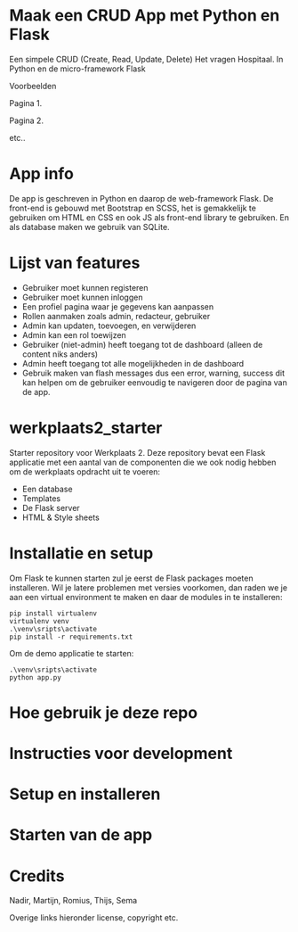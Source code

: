 
# Maak een CRUD App met Python en Flask
Een simpele CRUD (Create, Read, Update, Delete) Het vragen Hospitaal. In Python en de micro-framework Flask

Voorbeelden

Pagina 1.

Pagina 2.

etc..

# App info

De app is geschreven in Python en daarop de web-framework Flask. De front-end is gebouwd met Bootstrap en SCSS, het is gemakkelijk te gebruiken om HTML en CSS en ook JS als front-end library te gebruiken. En als database maken we gebruik van SQLite.

# Lijst van features

* Gebruiker moet kunnen registeren
* Gebruiker moet kunnen inloggen
* Een profiel pagina waar je gegevens kan aanpassen
* Rollen aanmaken zoals admin, redacteur, gebruiker
* Admin kan updaten, toevoegen, en verwijderen
* Admin kan een rol toewijzen 
* Gebruiker (niet-admin) heeft toegang tot de dashboard (alleen de content niks anders)
* Admin heeft toegang tot alle mogelijkheden in de dashboard
* Gebruik maken van flash messages dus een error, warning, success dit kan helpen om de gebruiker eenvoudig te navigeren door de pagina van de app.

# werkplaats2_starter
Starter repository voor Werkplaats 2. Deze repository bevat een Flask applicatie met een aantal van de componenten die we ook nodig hebben om de werkplaats opdracht uit te voeren: 
- Een database
- Templates
- De Flask server
- HTML & Style sheets


# Installatie en setup
Om Flask te kunnen starten zul je eerst de Flask packages moeten installeren. Wil je latere problemen met versies voorkomen, dan raden we je aan een virtual environment te maken en daar de modules in te 
installeren:  

```
pip install virtualenv
virtualenv venv
.\venv\sripts\activate
pip install -r requirements.txt
```

Om de demo applicatie te starten: 
``` 
.\venv\sripts\activate
python app.py
```

# Hoe gebruik je deze repo


# Instructies voor development


# Setup en installeren


# Starten van de app


# Credits

Nadir, Martijn, Romius, Thijs, Sema

Overige links hieronder license, copyright etc.

